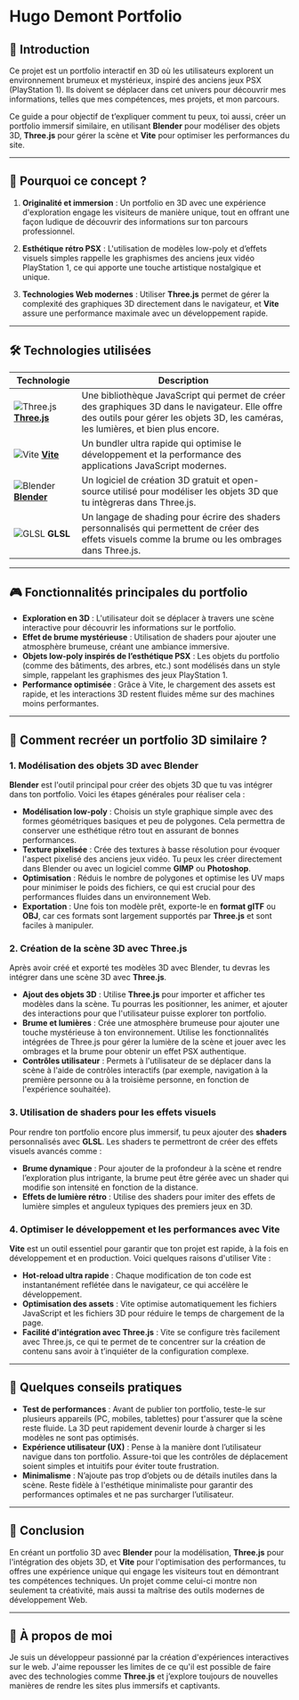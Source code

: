 # Hugo Demont Portfolio

## 🚀 Introduction

Ce projet est un portfolio interactif en 3D où les utilisateurs explorent un environnement brumeux et mystérieux, inspiré des anciens jeux PSX (PlayStation 1). Ils doivent se déplacer dans cet univers pour découvrir mes informations, telles que mes compétences, mes projets, et mon parcours.

Ce guide a pour objectif de t’expliquer comment tu peux, toi aussi, créer un portfolio immersif similaire, en utilisant **Blender** pour modéliser des objets 3D, **Three.js** pour gérer la scène et **Vite** pour optimiser les performances du site.

---

## 🎨 Pourquoi ce concept ?

1. **Originalité et immersion** : Un portfolio en 3D avec une expérience d'exploration engage les visiteurs de manière unique, tout en offrant une façon ludique de découvrir des informations sur ton parcours professionnel.
   
2. **Esthétique rétro PSX** : L'utilisation de modèles low-poly et d’effets visuels simples rappelle les graphismes des anciens jeux vidéo PlayStation 1, ce qui apporte une touche artistique nostalgique et unique.

3. **Technologies Web modernes** : Utiliser **Three.js** permet de gérer la complexité des graphiques 3D directement dans le navigateur, et **Vite** assure une performance maximale avec un développement rapide.

---

## 🛠️ Technologies utilisées

| Technologie | Description |
|-------------|-------------|
| ![Three.js]([https://cdn.jsdelivr.net/npm/simple-icons@v7/icons/three.js.svg](https://global.discourse-cdn.com/standard17/uploads/threejs/original/2X/e/e4f86d2200d2d35c30f7b1494e96b9595ebc2751.png)) **[Three.js](https://threejs.org/)** | Une bibliothèque JavaScript qui permet de créer des graphiques 3D dans le navigateur. Elle offre des outils pour gérer les objets 3D, les caméras, les lumières, et bien plus encore. |
| ![Vite](https://cdn.jsdelivr.net/npm/simple-icons@v7/icons/vite.svg) **[Vite](https://vitejs.dev/)** | Un bundler ultra rapide qui optimise le développement et la performance des applications JavaScript modernes. |
| ![Blender](https://cdn.jsdelivr.net/npm/simple-icons@v7/icons/blender.svg) **[Blender](https://www.blender.org/)** | Un logiciel de création 3D gratuit et open-source utilisé pour modéliser les objets 3D que tu intègreras dans Three.js. |
| ![GLSL](https://cdn.jsdelivr.net/npm/simple-icons@v7/icons/opengl.svg) **GLSL** | Un langage de shading pour écrire des shaders personnalisés qui permettent de créer des effets visuels comme la brume ou les ombrages dans Three.js. |

---

## 🎮 Fonctionnalités principales du portfolio

- **Exploration en 3D** : L'utilisateur doit se déplacer à travers une scène interactive pour découvrir les informations sur le portfolio.
- **Effet de brume mystérieuse** : Utilisation de shaders pour ajouter une atmosphère brumeuse, créant une ambiance immersive.
- **Objets low-poly inspirés de l’esthétique PSX** : Les objets du portfolio (comme des bâtiments, des arbres, etc.) sont modélisés dans un style simple, rappelant les graphismes des jeux PlayStation 1.
- **Performance optimisée** : Grâce à Vite, le chargement des assets est rapide, et les interactions 3D restent fluides même sur des machines moins performantes.

---

## 🔨 Comment recréer un portfolio 3D similaire ?

### 1. **Modélisation des objets 3D avec Blender**

**Blender** est l'outil principal pour créer des objets 3D que tu vas intégrer dans ton portfolio. Voici les étapes générales pour réaliser cela :

- **Modélisation low-poly** : Choisis un style graphique simple avec des formes géométriques basiques et peu de polygones. Cela permettra de conserver une esthétique rétro tout en assurant de bonnes performances.
- **Texture pixelisée** : Crée des textures à basse résolution pour évoquer l'aspect pixelisé des anciens jeux vidéo. Tu peux les créer directement dans Blender ou avec un logiciel comme **GIMP** ou **Photoshop**.
- **Optimisation** : Réduis le nombre de polygones et optimise les UV maps pour minimiser le poids des fichiers, ce qui est crucial pour des performances fluides dans un environnement Web.
- **Exportation** : Une fois ton modèle prêt, exporte-le en **format glTF** ou **OBJ**, car ces formats sont largement supportés par **Three.js** et sont faciles à manipuler.

### 2. **Création de la scène 3D avec Three.js**

Après avoir créé et exporté tes modèles 3D avec Blender, tu devras les intégrer dans une scène 3D avec **Three.js**.

- **Ajout des objets 3D** : Utilise **Three.js** pour importer et afficher tes modèles dans la scène. Tu pourras les positionner, les animer, et ajouter des interactions pour que l'utilisateur puisse explorer ton portfolio.
- **Brume et lumières** : Crée une atmosphère brumeuse pour ajouter une touche mystérieuse à ton environnement. Utilise les fonctionnalités intégrées de Three.js pour gérer la lumière de la scène et jouer avec les ombrages et la brume pour obtenir un effet PSX authentique.
- **Contrôles utilisateur** : Permets à l'utilisateur de se déplacer dans la scène à l'aide de contrôles interactifs (par exemple, navigation à la première personne ou à la troisième personne, en fonction de l'expérience souhaitée).

### 3. **Utilisation de shaders pour les effets visuels**

Pour rendre ton portfolio encore plus immersif, tu peux ajouter des **shaders** personnalisés avec **GLSL**. Les shaders te permettront de créer des effets visuels avancés comme :

- **Brume dynamique** : Pour ajouter de la profondeur à la scène et rendre l’exploration plus intrigante, la brume peut être gérée avec un shader qui modifie son intensité en fonction de la distance.
- **Effets de lumière rétro** : Utilise des shaders pour imiter des effets de lumière simples et anguleux typiques des premiers jeux en 3D.

### 4. **Optimiser le développement et les performances avec Vite**

**Vite** est un outil essentiel pour garantir que ton projet est rapide, à la fois en développement et en production. Voici quelques raisons d'utiliser Vite :

- **Hot-reload ultra rapide** : Chaque modification de ton code est instantanément reflétée dans le navigateur, ce qui accélère le développement.
- **Optimisation des assets** : Vite optimise automatiquement les fichiers JavaScript et les fichiers 3D pour réduire le temps de chargement de la page.
- **Facilité d'intégration avec Three.js** : Vite se configure très facilement avec Three.js, ce qui te permet de te concentrer sur la création de contenu sans avoir à t’inquiéter de la configuration complexe.

---

## 🔧 Quelques conseils pratiques

- **Test de performances** : Avant de publier ton portfolio, teste-le sur plusieurs appareils (PC, mobiles, tablettes) pour t'assurer que la scène reste fluide. La 3D peut rapidement devenir lourde à charger si les modèles ne sont pas optimisés.
- **Expérience utilisateur (UX)** : Pense à la manière dont l’utilisateur navigue dans ton portfolio. Assure-toi que les contrôles de déplacement soient simples et intuitifs pour éviter toute frustration.
- **Minimalisme** : N’ajoute pas trop d’objets ou de détails inutiles dans la scène. Reste fidèle à l'esthétique minimaliste pour garantir des performances optimales et ne pas surcharger l’utilisateur.

---

## 🎯 Conclusion

En créant un portfolio 3D avec **Blender** pour la modélisation, **Three.js** pour l'intégration des objets 3D, et **Vite** pour l'optimisation des performances, tu offres une expérience unique qui engage les visiteurs tout en démontrant tes compétences techniques. Un projet comme celui-ci montre non seulement ta créativité, mais aussi ta maîtrise des outils modernes de développement Web.

---

## 📜 À propos de moi

Je suis un développeur passionné par la création d'expériences interactives sur le web. J'aime repousser les limites de ce qu'il est possible de faire avec des technologies comme **Three.js** et j’explore toujours de nouvelles manières de rendre les sites plus immersifs et captivants.
